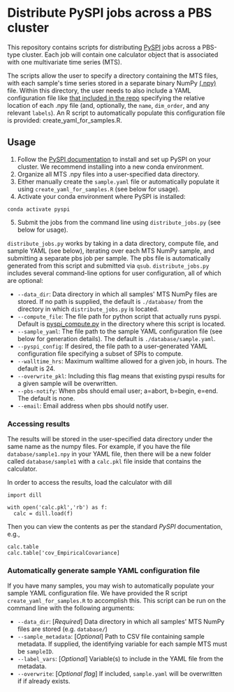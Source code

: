 # Distribute PySPI jobs across a PBS cluster

This repository contains scripts for distributing [PySPI](https://github.com/olivercliff/pyspi) jobs across a PBS-type cluster.
Each job will contain one calculator object that is associated with one multivariate time series (MTS).

The scripts allow the user to specify a directory containing the MTS files, with each sample's time series stored in a separate binary NumPy [(.npy)](https://numpy.org/doc/stable/reference/generated/numpy.save.html) file. Within this directory, the user needs to also include a YAML configuration file like [that included in the repo](https://github.com/olivercliff/pyspi-distribute/blob/main/database/sample.yaml) specifying the relative location of each .npy file (and, optionally, the `name`, `dim_order`, and any relevant `labels`). An R script to automatically populate this configuration file is provided: create_yaml_for_samples.R.


## Usage

1. Follow the [PySPI documentation](https://pyspi-toolkit.readthedocs.io/en/latest/) to install and set up PySPI on your cluster. We recommend installing into a new conda environment.
2. Organize all MTS .npy files into a user-specified data directory. 
3. Either manually create the `sample.yaml` file or automatically populate it using `create_yaml_for_samples.R` (see below for usage).
4. Activate your conda environment where PySPI is installed:
```
conda activate pyspi
```
5. Submit the jobs from the command line using `distribute_jobs.py` (see below for usage).  

`distribute_jobs.py` works by taking in a data directory, compute file, and sample YAML (see below), iterating over each MTS NumPy sample, and submitting a separate pbs job per sample. The pbs file is automatically generated from this script and submitted via `qsub`. `distribute_jobs.py` includes several command-line options for user configuration, all of which are optional:

* `--data_dir`: Data directory in which all samples' MTS NumPy files are stored. If no path is supplied, the default is `./database/` from the directory in which `distribute_jobs.py` is located.
* `--compute_file`: The file path for python script that actually runs pyspi. Default is [pyspi_compute.py](https://github.com/olivercliff/pyspi-distribute/blob/main/pyspi_compute.py) in the directory where this script is located.
* `--sample_yaml`: The file path to the sample YAML configuration file (see below for generation details). The default is `./database/sample.yaml`.
* `--pyspi_config`: If desired, the file path to a user-generated YAML configuration file specifying a subset of SPIs to compute.
* `--walltime_hrs`: Maximum walltime allowed for a given job, in hours. The default is 24.
* `--overwrite_pkl`: Including this flag means that existing pyspi results for a given sample will be overwritten.  
* `--pbs-notify`:  When pbs should email user; a=abort, b=begin, e=end. The default is none.
* `--email`:  Email address when pbs should notify user.


### Accessing results 

The results will be stored in the user-specified data directory under the same name as the numpy files. For example, if you have the file `database/sample1.npy` in your YAML file, then there will be a new folder called `database/sample1` with a `calc.pkl` file inside that contains the calculator.

In order to access the results, load the calculator with dill

```
import dill

with open('calc.pkl','rb') as f:
  calc = dill.load(f)
```

Then you can view the contents as per the standard *PySPI* documentation, e.g.,
```
calc.table
calc.table['cov_EmpiricalCovariance]
```


### Automatically generate sample YAML configuration file

If you have many samples, you may wish to automatically populate your sample YAML configuration file. We have provided the R script `create_yaml_for_samples.R` to accomplish this. This script can be run on the command line with the following arguments:  

* `--data_dir`: [*Required*] Data directory in which all samples' MTS NumPy files are stored (e.g. `database/`)
* `--sample_metadata`: [*Optional*] Path to CSV file containing sample metadata. If supplied, the identifying variable for each sample MTS must be `sampleID`.
* `--label_vars`: [*Optional*] Variable(s) to include in the YAML file from the metadata.
* `--overwrite`: [*Optional flag*] If included, `sample.yaml` will be overwritten if if already exists.  

